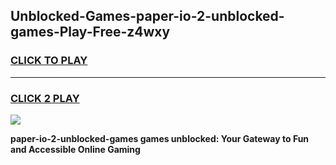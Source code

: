 
## Unblocked-Games-paper-io-2-unblocked-games-Play-Free-z4wxy
<h3>
<a href="https://premium76.site?title=paper-io-2-unblocked-games&ref=23A">CLICK TO PLAY</a></h3>
<hr>

<h3>
<a href="https://premium76.site?title=paper-io-2-unblocked-games&ref=23A">CLICK 2 PLAY</a>
  
</h3>

<a href="https://premium76.site?title=paper-io-2-unblocked-games&ref=23A"><img src="https://clearcache.store/games.png"></a>


**paper-io-2-unblocked-games games unblocked: Your Gateway to Fun and Accessible Online Gaming**
